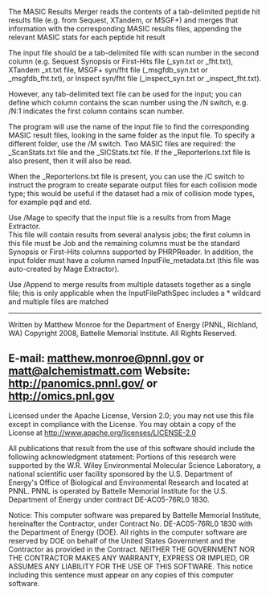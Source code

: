 The MASIC Results Merger reads the contents of a tab-delimited peptide hit 
results file (e.g. from Sequest, XTandem, or MSGF+) and merges that 
information with the corresponding MASIC results files, appending the 
relevant MASIC stats for each peptide hit result

The input file should be a tab-delimited file with scan number in the second 
column (e.g. Sequest Synopsis or First-Hits file (_syn.txt or _fht.txt), 
XTandem _xt.txt file, MSGF+ syn/fht file (_msgfdb_syn.txt or _msgfdb_fht.txt), 
or Inspect syn/fht file (_inspect_syn.txt or _inspect_fht.txt).

However, any tab-delimited text file can be used for the input; you can define 
which column contains the scan number using the /N switch, e.g. /N:1 indicates 
the first column contains scan number.

The program will use the name of the input file to find the corresponding
MASIC result files, looking in the same folder as the input file.  To specify
a different folder, use the /M switch.  Two MASIC files are required: the
_ScanStats.txt file and the _SICStats.txt file.  If the _ReporterIons.txt file
is also present, then it will also be read.  

When the _ReporterIons.txt file is present, you can use the /C switch to 
instruct the program to create separate output files for each collision mode
type; this would be useful if the dataset had a mix of collision mode types,
for example pqd and etd.

Use /Mage to specify that the input file is a results from from Mage Extractor.  
This file will contain results from several analysis jobs; the first column in 
this file must be Job and the remaining columns must be the standard Synopsis 
or First-Hits columns supported by PHRPReader.  In addition, the input folder 
must have a column named InputFile_metadata.txt (this file was auto-created by 
Mage Extractor).

Use /Append to merge results from multiple datasets together as a single file; 
this is only applicable when the InputFilePathSpec includes a * wildcard and 
multiple files are matched

-------------------------------------------------------------------------------
Written by Matthew Monroe for the Department of Energy (PNNL, Richland, WA)
Copyright 2008, Battelle Memorial Institute.  All Rights Reserved.

E-mail: matthew.monroe@pnnl.gov or matt@alchemistmatt.com
Website: http://panomics.pnnl.gov/ or http://omics.pnl.gov
-------------------------------------------------------------------------------

Licensed under the Apache License, Version 2.0; you may not use this file except 
in compliance with the License.  You may obtain a copy of the License at 
http://www.apache.org/licenses/LICENSE-2.0

All publications that result from the use of this software should include 
the following acknowledgment statement:
 Portions of this research were supported by the W.R. Wiley Environmental 
 Molecular Science Laboratory, a national scientific user facility sponsored 
 by the U.S. Department of Energy's Office of Biological and Environmental 
 Research and located at PNNL.  PNNL is operated by Battelle Memorial Institute 
 for the U.S. Department of Energy under contract DE-AC05-76RL0 1830.

Notice: This computer software was prepared by Battelle Memorial Institute, 
hereinafter the Contractor, under Contract No. DE-AC05-76RL0 1830 with the 
Department of Energy (DOE).  All rights in the computer software are reserved 
by DOE on behalf of the United States Government and the Contractor as 
provided in the Contract.  NEITHER THE GOVERNMENT NOR THE CONTRACTOR MAKES ANY 
WARRANTY, EXPRESS OR IMPLIED, OR ASSUMES ANY LIABILITY FOR THE USE OF THIS 
SOFTWARE.  This notice including this sentence must appear on any copies of 
this computer software.
